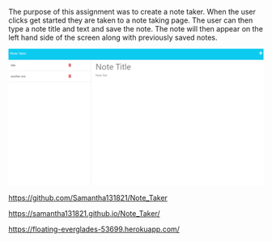 The purpose of this assignment was to create a note taker.
 When the user clicks get started they are taken to a note taking page. 
 The user can then type a note title and text and save the note. 
 The note will then appear on the left hand side of the screen along with previously saved notes.


![Image](/public/Capture.PNG)

https://github.com/Samantha131821/Note_Taker

https://samantha131821.github.io/Note_Taker/

https://floating-everglades-53699.herokuapp.com/
